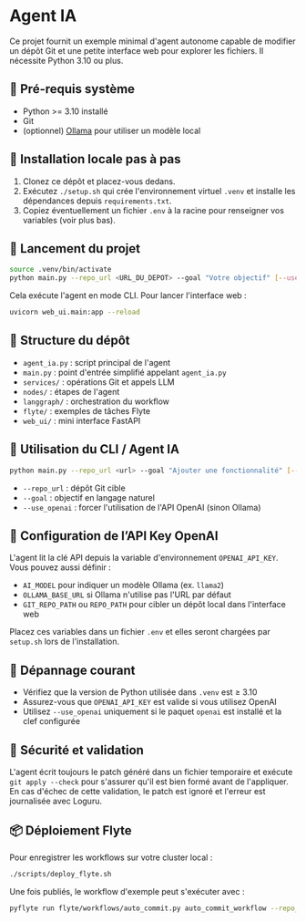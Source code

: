 # Agent IA

Ce projet fournit un exemple minimal d'agent autonome capable de modifier un dépôt Git et une petite interface web pour explorer les fichiers. Il nécessite Python 3.10 ou plus.

## 🔧 Pré-requis système
- Python >= 3.10 installé
- Git
- (optionnel) [Ollama](https://ollama.ai) pour utiliser un modèle local

## 🚀 Installation locale pas à pas
1. Clonez ce dépôt et placez-vous dedans.
2. Exécutez `./setup.sh` qui crée l'environnement virtuel `.venv` et installe les dépendances depuis `requirements.txt`.
3. Copiez éventuellement un fichier `.env` à la racine pour renseigner vos variables (voir plus bas).

## 🧪 Lancement du projet
```bash
source .venv/bin/activate
python main.py --repo_url <URL_DU_DEPOT> --goal "Votre objectif" [--use_openai]
```
Cela exécute l'agent en mode CLI. Pour lancer l'interface web :
```bash
uvicorn web_ui.main:app --reload
```

## 📂 Structure du dépôt
- `agent_ia.py` : script principal de l'agent
- `main.py` : point d'entrée simplifié appelant `agent_ia.py`
- `services/` : opérations Git et appels LLM
- `nodes/` : étapes de l'agent
- `langgraph/` : orchestration du workflow
- `flyte/` : exemples de tâches Flyte
- `web_ui/` : mini interface FastAPI

## 🤖 Utilisation du CLI / Agent IA
```bash
python main.py --repo_url <url> --goal "Ajouter une fonctionnalité" [--use_openai]
```
- `--repo_url` : dépôt Git cible
- `--goal` : objectif en langage naturel
- `--use_openai` : forcer l'utilisation de l'API OpenAI (sinon Ollama)

## 💬 Configuration de l’API Key OpenAI
L'agent lit la clé API depuis la variable d'environnement `OPENAI_API_KEY`. Vous pouvez aussi définir :
- `AI_MODEL` pour indiquer un modèle Ollama (ex. `llama2`)
- `OLLAMA_BASE_URL` si Ollama n'utilise pas l'URL par défaut
- `GIT_REPO_PATH` ou `REPO_PATH` pour cibler un dépôt local dans l'interface web

Placez ces variables dans un fichier `.env` et elles seront chargées par `setup.sh` lors de l'installation.

## 🐛 Dépannage courant
- Vérifiez que la version de Python utilisée dans `.venv` est ≥ 3.10
- Assurez-vous que `OPENAI_API_KEY` est valide si vous utilisez OpenAI
- Utilisez `--use_openai` uniquement si le paquet `openai` est installé et la clef configurée

## 🔐 Sécurité et validation
L'agent écrit toujours le patch généré dans un fichier temporaire et exécute
`git apply --check` pour s'assurer qu'il est bien formé avant de l'appliquer.
En cas d'échec de cette validation, le patch est ignoré et l'erreur est
journalisée avec Loguru.

## 📦 Déploiement Flyte

Pour enregistrer les workflows sur votre cluster local :

```bash
./scripts/deploy_flyte.sh
```

Une fois publiés, le workflow d'exemple peut s'exécuter avec :

```bash
pyflyte run flyte/workflows/auto_commit.py auto_commit_workflow --repo_path /chemin/du/repo
```


